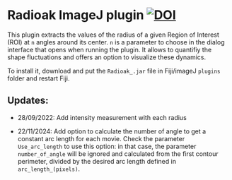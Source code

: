 # Radioak ImageJ plugin   [![DOI](https://zenodo.org/badge/169780722.svg)](https://zenodo.org/badge/latestdoi/169780722)

This plugin extracts the values of the radius of a given Region of Interest (ROI) at `n` angles around its center. `n` is a parameter to choose in the dialog interface that opens when running the plugin. It allows to quantifiy the shape fluctuations and offers an option to visualize these dynamics.

To install it, download and put the `Radioak_.jar` file in Fiji/imageJ `plugins` folder and restart Fiji.

## Updates:
* 28/09/2022: Add intensity measurement with each radius

* 22/11/2024: Add option to calculate the number of angle to get a constant arc length for each movie.
Check the parameter `Use_arc_length` to use this option: in that case, the parameter `number_of_angle` will be ignored and calculated from the first contour perimeter, divided by the desired arc length defined in `arc_length_(pixels)`.


